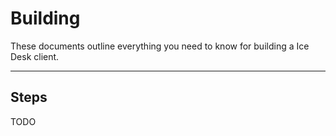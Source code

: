 Building
========
These documents outline everything you need to know for building a Ice Desk client.

- - -

## Steps ##

TODO
